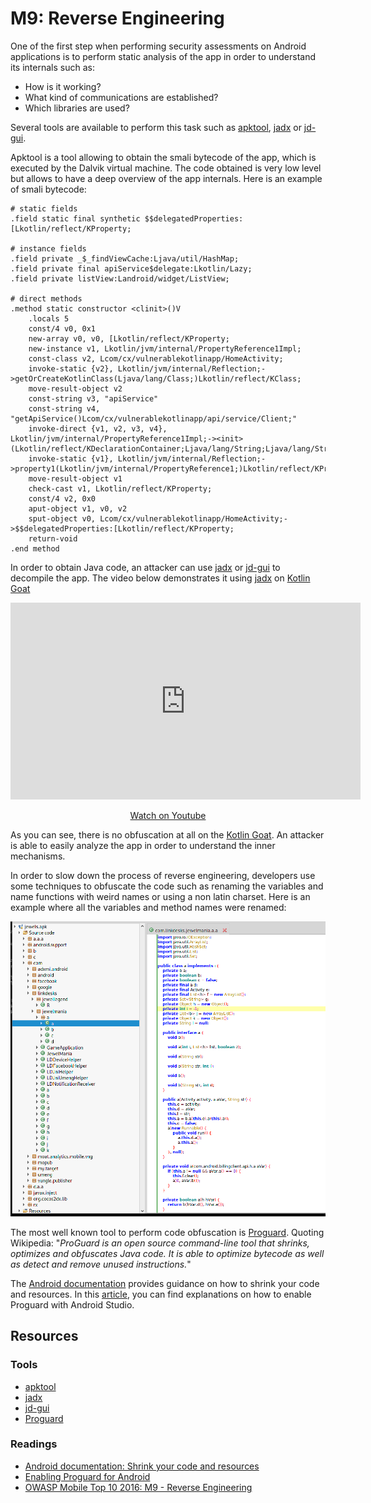 M9: Reverse Engineering
=======================

One of the first step when performing security assessments on Android
applications is to perform static analysis of the app in order to understand its
internals such as:

* How is it working?
* What kind of communications are established?
* Which libraries are used?

Several tools are available to perform this task such as [apktool][1], [jadx][2]
or [jd-gui][3].

Apktool is a tool allowing to obtain the smali bytecode of the app, which is
executed by the Dalvik virtual machine. The code obtained is very low level but
allows to have a deep overview of the app internals. Here is an example of smali
bytecode:

```
# static fields
.field static final synthetic $$delegatedProperties:[Lkotlin/reflect/KProperty;

# instance fields
.field private _$_findViewCache:Ljava/util/HashMap;
.field private final apiService$delegate:Lkotlin/Lazy;
.field private listView:Landroid/widget/ListView;

# direct methods
.method static constructor <clinit>()V
    .locals 5
    const/4 v0, 0x1
    new-array v0, v0, [Lkotlin/reflect/KProperty;
    new-instance v1, Lkotlin/jvm/internal/PropertyReference1Impl;
    const-class v2, Lcom/cx/vulnerablekotlinapp/HomeActivity;
    invoke-static {v2}, Lkotlin/jvm/internal/Reflection;->getOrCreateKotlinClass(Ljava/lang/Class;)Lkotlin/reflect/KClass;
    move-result-object v2
    const-string v3, "apiService"
    const-string v4, "getApiService()Lcom/cx/vulnerablekotlinapp/api/service/Client;"
    invoke-direct {v1, v2, v3, v4}, Lkotlin/jvm/internal/PropertyReference1Impl;-><init>(Lkotlin/reflect/KDeclarationContainer;Ljava/lang/String;Ljava/lang/String;)V
    invoke-static {v1}, Lkotlin/jvm/internal/Reflection;->property1(Lkotlin/jvm/internal/PropertyReference1;)Lkotlin/reflect/KProperty1;
    move-result-object v1
    check-cast v1, Lkotlin/reflect/KProperty;
    const/4 v2, 0x0
    aput-object v1, v0, v2
    sput-object v0, Lcom/cx/vulnerablekotlinapp/HomeActivity;->$$delegatedProperties:[Lkotlin/reflect/KProperty;
    return-void
.end method
```

In order to obtain Java code, an attacker can use [jadx][2] or [jd-gui][3] to
decompile the app. The video below demonstrates it using [jadx][2] on [Kotlin
Goat][0]

<center>
    <iframe width="560" height="315" src="https://www.youtube.com/embed/8b882SulnQA" frameborder="0" allow="accelerometer; autoplay; encrypted-media; gyroscope; picture-in-picture" allowfullscreen></iframe>
    <p><a href="https://www.youtube.com/watch?v=8b882SulnQA">Watch on Youtube</a></p>
</center>

As you can see, there is no obfuscation at all on the [Kotlin Goat][0]. An
attacker is able to easily analyze the app in order to understand the inner
mechanisms.

In order to slow down the process of reverse engineering, developers use some
techniques to obfuscate the code such as renaming the variables and name
functions with weird names or using a non latin charset. Here is an example
where all the variables and method names were renamed:

![Android app using obfuscation technique][jadx-obfuscation]

The most well known tool to perform code obfuscation is [Proguard][4].
Quoting Wikipedia: "_ProGuard is an open source command-line tool that shrinks,
optimizes and obfuscates Java code. It is able to optimize bytecode as well as
detect and remove unused instructions._"

The [Android documentation][6] provides guidance on how to shrink your code and
resources. In this [article][7], you can find explanations on how to enable
Proguard with Android Studio.

## Resources

### Tools

* [apktool][1]
* [jadx][2]
* [jd-gui][3]
* [Proguard][4]

### Readings

* [Android documentation: Shrink your code and resources][6]
* [Enabling Proguard for Android][7]
* [OWASP Mobile Top 10 2016: M9 - Reverse Engineering][5]

[0]: https://github.com/PauloASilva/KotlinGoat
[1]: https://github.com/skylot/jadx
[2]: http://jd.benow.ca/
[3]: https://ibotpeaches.github.io/Apktool/
[4]: https://www.guardsquare.com/en/products/proguard
[5]: https://www.owasp.org/index.php/Mobile_Top_10_2016-M9-Reverse_Engineering
[6]: https://developer.android.com/studio/build/shrink-code
[7]: https://medium.com/@maheshwar.ligade/enabling-proguard-for-android-98e2b19e90a4
[jadx-obfuscation]: assets/jadx-obfuscation.png
